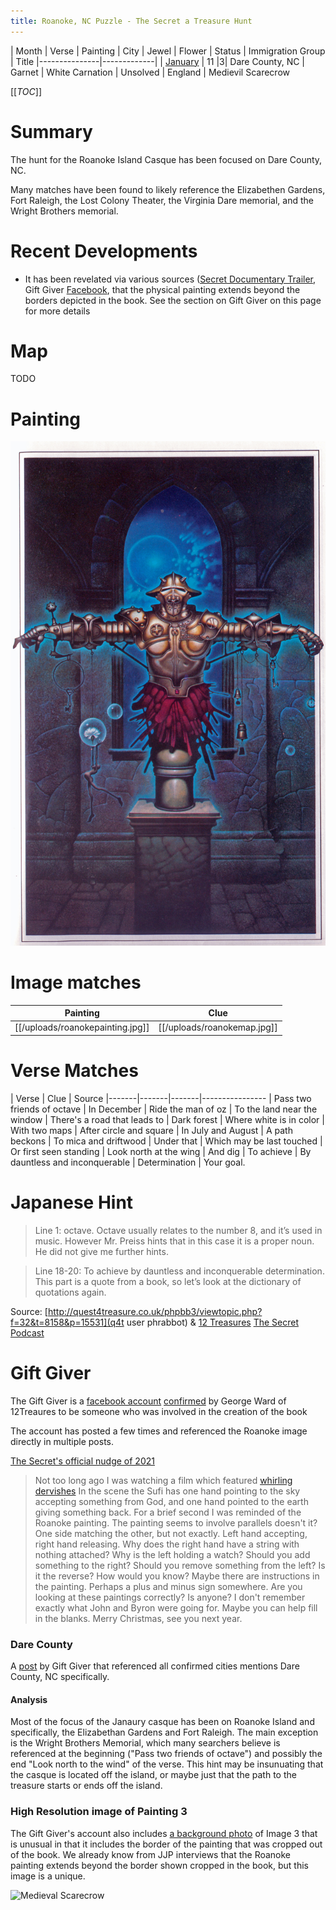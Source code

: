 ```yaml
---
title: Roanoke, NC Puzzle - The Secret a Treasure Hunt
---
```


| Month | Verse | Painting | City  | Jewel | Flower  | Status | Immigration Group | Title
|---------------|-------------|
| [January](http://quest4treasure.co.uk/phpbb3/viewtopic.php?f=32&t=771) | 11 |3| Dare County, NC |  Garnet | White Carnation  | Unsolved | England | Medievil Scarecrow

[[_TOC_]]

# Summary
The hunt for the Roanoke Island Casque has been focused on Dare County, NC. 

Many matches have been found to likely reference the Elizabethen Gardens, Fort Raleigh, the Lost Colony Theater, the Virginia Dare memorial,  and the Wright Brothers memorial.

# Recent Developments

* It has been revelated via various sources ([Secret Documentary Trailer](https://youtu.be/Z-GZWpb-ojQ?si=wuScTpIedKC9sAig&t=52), Gift Giver [Facebook](https://www.facebook.com/photo/?fbid=106894378519864&set=a.106893491853286), that the physical painting extends beyond the borders depicted in the book.   See the section on Gift Giver on this page for more details


# Map
TODO


# Painting
<img src="/uploads/january/Image3.jpg" title="Medieval Scarecrow"  />




# Image matches

| Painting | Clue
|---------------|-------------|
| [[/uploads/roanokepainting.jpg]]|[[/uploads/roanokemap.jpg]]



# Verse Matches

| Verse | Clue | Source
|-------|-------|-------|----------------
| Pass two friends of octave
| In December
| Ride the man of oz
| To the land near the window
| There's a road that leads to
| Dark forest
| Where white is in color
| With two maps
| After circle and square
| In July and August
| A path beckons
| To mica and driftwood
| Under that
| Which may be last touched
| Or first seen standing
| Look north at the wing
| And dig
| To achieve
| By dauntless and inconquerable
| Determination
| Your goal.

# Japanese Hint
>Line 1: octave. Octave usually relates to the number 8, and it’s used in music. However Mr.
>Preiss hints that in this case it is a proper noun. He did not give me further hints.

>Line 18-20: To achieve by dauntless and inconquerable determination.
>This part is a quote from a book, so let’s look at the dictionary of quotations again.

Source: [http://quest4treasure.co.uk/phpbb3/viewtopic.php?f=32&t=8158&p=15531](q4t user phrabbot) & [12 Treasures](https://12treasures.com/japanese-edition/) [The Secret Podcast](https://www.youtube.com/watch?v=Dg1T8tO9EC0)

# Gift Giver

The Gift Giver is a [facebook account](https://www.facebook.com/groups/1669016820051443/user/100075979067549/) [confirmed](https://www.facebook.com/groups/1669016820051443/?multi_permalinks=3427051740914600&hoisted_section_header_type=recently_seen&__cft__[0]=AZW-chMstGU5Jp5DrRYGZQ4VeoLC8ILzoPiN3cze2LxkkWuieQlIVJ3llgRf1eXI0tjWIW7fn1tBEByn7Iz0pW-wuzmQ8tuedkH79wOe4I2kDix7-Qo2WZ70ZV-_x4HA_N8xsUDTlWpbdFAAyGnH9dKqCzpkxF20UQPA67cM4B8rKUnawRadm4jcYHmMHiWcoI8&__tn__=%2CO%2CP-R) by George Ward of 12Treaures to be someone who was involved in the creation of the book

The account has posted a few times and referenced the Roanoke image directly in multiple posts.



[The Secret's official nudge of 2021](https://www.facebook.com/groups/1669016820051443/?multi_permalinks=3427051740914600&hoisted_section_header_type=recently_seen&__cft__[0]=AZW-chMstGU5Jp5DrRYGZQ4VeoLC8ILzoPiN3cze2LxkkWuieQlIVJ3llgRf1eXI0tjWIW7fn1tBEByn7Iz0pW-wuzmQ8tuedkH79wOe4I2kDix7-Qo2WZ70ZV-_x4HA_N8xsUDTlWpbdFAAyGnH9dKqCzpkxF20UQPA67cM4B8rKUnawRadm4jcYHmMHiWcoI8&__tn__=%2CO%2CP-R)
> Not too long ago I was watching a film which featured [whirling dervishes](https://www.youtube.com/watch?v=fHjFgOfoZ7M&fbclid=IwY2xjawFdnb5leHRuA2FlbQIxMQABHa4mGv_sf_mZ7DnjlBOGs5_8KIDvkBjie2qd2bbCJTRTTSi2RO9-q6W_1g_aem_WyF4_p73gLbv3eYBGbvmPA)
In the scene the Sufi has one hand pointing to the sky accepting something from God, and one hand pointed to the earth giving something back. For a brief second I was reminded of the Roanoke painting.
The painting seems to involve parallels doesn't it? One side matching the other, but not exactly.
Left hand accepting, right hand releasing.
Why does the right hand have a string with nothing attached?
Why is the left holding a watch?
Should you add something to the right?
Should you remove something from the left?
Is it the reverse?
How would you know? Maybe there are instructions in the painting. Perhaps a plus and minus sign somewhere.
Are you looking at these paintings correctly?
Is anyone?
I don't remember exactly what John and Byron were going for. Maybe you can help fill in the blanks.
Merry Christmas, see you next year.

### Dare County
A [post](https://www.facebook.com/groups/thesecrettreasures/posts/3422689871350787/?__cft__%5B0%5D=AZWsflEFXzN-tODXsTqfaL8wbOW98D9HLq6ILTaa-wMeXy9kboSMRA_Z-GU9piQijsHzJlLlwblxJA_q4iYEB5YrQIVqUBfzcVk0NGifMNKp8KmvU7DowyIbLsB4pkMB0-9ExDG2tueqO3Em1OWy5159zhqrE-E1a2CuG0lM3GXufg&__tn__=%252CO%252CP-R) by Gift Giver that referenced all confirmed cities mentions Dare County, NC specifically. 
#### Analysis
Most of the focus of the Janaury casque has been on Roanoke Island and specifically, the Elizabethan Gardens and Fort Raleigh.  The main exception is the Wright Brothers Memorial, which many searchers believe is referenced at the beginning ("Pass two friends of octave") and possibly the end "Look north to the wind" of the verse.   This hint may be insunuating that the casque is located off the island, or maybe just that the path to the treasure starts or ends off the island. 

### High Resolution image of Painting 3 
The Gift Giver's account also includes [a background photo](https://www.facebook.com/photo/?fbid=106894378519864&set=a.106893491853286) of Image 3 that is unusual in that it includes the border of the painting that was cropped out of the book.  We already know from JJP interviews that the Roanoke painting extends beyond the border shown cropped in the book, but this image is a unique. 

<img src="/uploads/january/Image3HighRes.jpg" title="Medieval Scarecrow"  />
